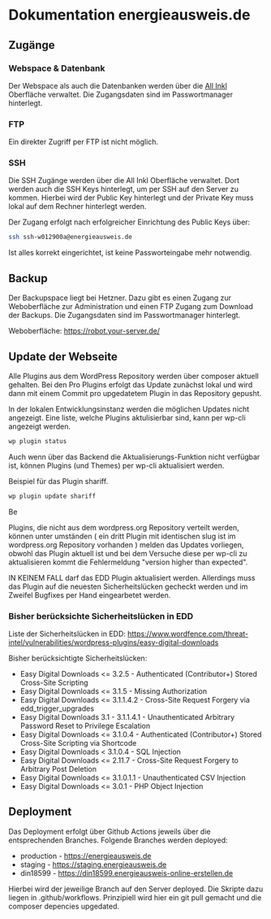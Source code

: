 # Dokumentation energieausweis.de

## Zugänge

### Webspace & Datenbank

Der Webspace als auch die Datenbanken werden über die [All Inkl](https://kas.all-inkl.com/) Oberfläche verwaltet. Die Zugangsdaten sind im Passwortmanager hinterlegt.

### FTP

Ein direkter Zugriff per FTP ist nicht möglich.

### SSH

Die SSH Zugänge werden über die All Inkl Oberfläche verwaltet. Dort werden auch die SSH Keys hinterlegt, um per SSH auf den Server zu kommen. Hierbei wird der Public Key hinterlegt und der Private Key muss lokal auf dem Rechner hinterlegt werden.

Der Zugang erfolgt nach erfolgreicher Einrichtung des Public Keys über:

```bash
ssh ssh-w012900a@energieausweis.de
```

Ist alles korrekt eingerichtet, ist keine Passworteingabe mehr notwendig.

## Backup

Der Backupspace liegt bei Hetzner. Dazu gibt es einen Zugang zur Weboberfläche zur Administration und einen FTP Zugang zum Download der Backups. Die Zugangsdaten sind im Passwortmanager hinterlegt.

Weboberfläche: https://robot.your-server.de/

## Update der Webseite

Alle Plugins aus dem WordPress Repository werden über composer aktuell gehalten. Bei den Pro Plugins erfolgt das Update zunächst lokal und wird dann mit einem Commit pro upgedatetem Plugin in das Repository gepusht. 

In der lokalen Entwicklungsinstanz werden die möglichen Updates nicht angezeigt. 
Eine liste, welche Plugins aktulisierbar sind, kann per wp-cli angezeigt werden.
```bash
wp plugin status
```

Auch wenn über das Backend die Aktualisierungs-Funktion nicht verfügbar ist, können Plugins (und Themes) per wp-cli aktualisiert werden.

Beispiel für das Plugin shariff.
```bash
wp plugin update shariff
```
Be

Plugins, die nicht aus dem wordpress.org Repository verteilt werden, können unter umständen ( ein dritt Plugin  mit  identischen slug ist im wordpress.org Repository vorhanden ) melden das  Updates vorliegen, obwohl das Plugin aktuell ist und bei dem Versuche diese per wp-cli zu aktualisieren kommt die Fehlermeldung 
"version higher than expected".

IN KEINEM FALL darf das EDD Plugin aktualisiert werden. Allerdings muss das Plugin auf die neuesten Sicherheitslücken gecheckt werden und im Zweifel Bugfixes per Hand eingearbetet werden.

### Bisher berücksichte Sicherheitslücken in EDD

Liste der Sicherheitslücken in EDD:
https://www.wordfence.com/threat-intel/vulnerabilities/wordpress-plugins/easy-digital-downloads

Bisher berücksichtigte Sicherheitslücken:

- Easy Digital Downloads <= 3.2.5 - Authenticated (Contributor+) Stored Cross-Site Scripting
- Easy Digital Downloads <= 3.1.5 - Missing Authorization
- Easy Digital Downloads <= 3.1.1.4.2 - Cross-Site Request Forgery via edd_trigger_upgrades
- Easy Digital Downloads 3.1 - 3.1.1.4.1 - Unauthenticated Arbitrary Password Reset to Privilege Escalation
- Easy Digital Downloads <= 3.1.0.4 - Authenticated (Contributor+) Stored Cross-Site Scripting via Shortcode
- Easy Digital Downloads < 3.1.0.4 - SQL Injection
- Easy Digital Downloads <= 2.11.7 - Cross-Site Request Forgery to Arbitrary Post Deletion
- Easy Digital Downloads <= 3.1.0.1.1 - Unauthenticated CSV Injection
- Easy Digital Downloads <= 3.0.1 - PHP Object Injection

## Deployment

Das Deployment erfolgt über Github Actions jeweils über die entsprechenden Branches. Folgende Branches werden deployed:

- production - https://energieausweis.de
- staging - https://staging.energieausweis.de
- din18599 - https://din18599.energieausweis-online-erstellen.de

Hierbei wird der jeweilige Branch auf den Server deployed. Die Skripte dazu liegen in .github/workflows. Prinzipiell wird hier ein git pull gemacht und die composer depencies upgedated.



